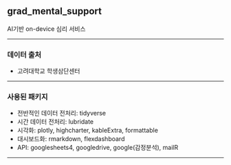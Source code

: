 ## grad_mental_support
AI기반 on-device 심리 서비스

---

### 데이터 출처
* 고려대학교 학생삼단센터

---

### 사용된 패키지
- 전반적인 데이터 전처리: tidyverse
- 시간 데이터 전처리: lubridate
- 시각화: plotly, highcharter, kableExtra, formattable
- 대시보드화: rmarkdown, flexdashboard
- API: googlesheets4, googledrive, google(감정분석), mailR

---

